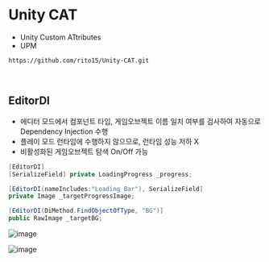 # Unity CAT
- Unity Custom ATtributes
- UPM
```
https://github.com/rito15/Unity-CAT.git
```

<br>

## EditorDI
- 에디터 모드에서 컴포넌트 타입, 게임오브젝트 이름 일치 여부를 검사하여 자동으로 Dependency Injection 수행
- 플레이 모드 런타임에 수행하지 않으므로, 런타임 성능 저하 X
- 비활성화된 게임오브젝트 탐색 On/Off 가능
```cs
[EditorDI]
[SerializeField] private LoadingProgress _progress;

[EditorDI(nameIncludes:"Loading Bar"), SerializeField]
private Image _targetProgressImage;

[EditorDI(DiMethod.FindObjectOfType, "BG")]
public RawImage _targetBG;
```
![image](https://github.com/rito15/Unity-CAT/assets/42164422/0c2cedf3-e03c-48f6-a41a-620f2181d8cf)

![image](https://github.com/rito15/Unity-CAT/assets/42164422/55f09891-1a5c-442f-a130-c7bb830c6fa6)
